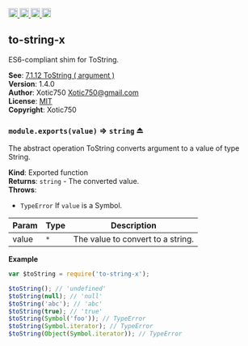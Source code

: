 <a href="https://travis-ci.org/Xotic750/to-string-x"
   title="Travis status">
<img
   src="https://travis-ci.org/Xotic750/to-string-x.svg?branch=master"
   alt="Travis status" height="18"/>
</a>
<a href="https://david-dm.org/Xotic750/to-string-x"
   title="Dependency status">
<img src="https://david-dm.org/Xotic750/to-string-x.svg"
   alt="Dependency status" height="18"/>
</a>
<a href="https://david-dm.org/Xotic750/to-string-x#info=devDependencies"
   title="devDependency status">
<img src="https://david-dm.org/Xotic750/to-string-x/dev-status.svg"
   alt="devDependency status" height="18"/>
</a>
<a href="https://badge.fury.io/js/to-string-x" title="npm version">
<img src="https://badge.fury.io/js/to-string-x.svg"
   alt="npm version" height="18"/>
</a>
<a name="module_to-string-x"></a>

## to-string-x
ES6-compliant shim for ToString.

**See**: [7.1.12 ToString ( argument )](http://www.ecma-international.org/ecma-262/6.0/#sec-tostring)  
**Version**: 1.4.0  
**Author**: Xotic750 <Xotic750@gmail.com>  
**License**: [MIT](&lt;https://opensource.org/licenses/MIT&gt;)  
**Copyright**: Xotic750  
<a name="exp_module_to-string-x--module.exports"></a>

### `module.exports(value)` ⇒ <code>string</code> ⏏
The abstract operation ToString converts argument to a value of type String.

**Kind**: Exported function  
**Returns**: <code>string</code> - The converted value.  
**Throws**:

- <code>TypeError</code> If `value` is a Symbol.


| Param | Type | Description |
| --- | --- | --- |
| value | <code>\*</code> | The value to convert to a string. |

**Example**  
```js
var $toString = require('to-string-x');

$toString(); // 'undefined'
$toString(null); // 'null'
$toString('abc'); // 'abc'
$toString(true); // 'true'
$toString(Symbol('foo')); // TypeError
$toString(Symbol.iterator); // TypeError
$toString(Object(Symbol.iterator)); // TypeError
```

